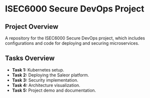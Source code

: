 # ISEC6000 Secure DevOps Project

## Project Overview
A repository for the ISEC6000 Secure DevOps project, which includes configurations and code for deploying and securing microservices.


## Tasks Overview
- **Task 1:** Kubernetes setup.
- **Task 2:** Deploying the Saleor platform.
- **Task 3:** Security implementation.
- **Task 4:** Architecture visualization.
- **Task 5:** Project demo and documentation.
